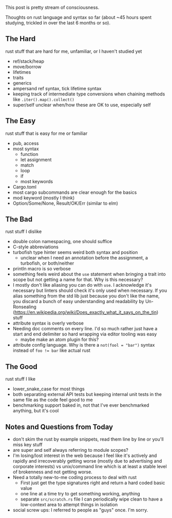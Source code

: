 This post is pretty stream of consciousness.

Thoughts on rust language and syntax so far (about ~45 hours spent studying, trickled in over the last 6 months or so).

## The Hard

rust stuff that are hard for me, unfamiliar, or I haven't studied yet

- ref/stack/heap
- move/borrow
- lifetimes
- traits
- generics
- ampersand ref syntax, tick lifetime syntax
- keeping track of intermediate type conversions when chaining methods like `.iter().map().collect()`
- super/self unclear when/how these are OK to use, especially self

## The Easy

rust stuff that is easy for me or familiar

- pub, access
- most syntax
  - function
  - let assignment
  - match
  - loop
  - if
  - most keywords
- Cargo.toml
- most cargo subcommands are clear enough for the basics
- mod keyword (mostly I think)
- Option/Some/None, Result/OK/Err (similar to elm)

## The Bad

rust stuff I dislike

- double colon namespacing, one should suffice
- C-style abbreviations
- turbofish type hinter seems weird both syntax and position
  - unclear when I need an annotation before the assignment, a turbofish, or both/neither
- println macro is so verbose
- something feels weird about the `use` statement when bringing a trait into scope but not getting a name for that. Why is this necessary?
- I mostly don't like aliasing you can do with `use`. I acknowledge it's necessary but linters should check it's only used when necessary. If you alias something from the std lib just because you don't like the name, you discard a bunch of easy understanding and readability by Un-Ronsealing (https://en.wikipedia.org/wiki/Does_exactly_what_it_says_on_the_tin) stuff
- attribute syntax is overly verbose
- Needing doc comments on every line. I'd so much rather just have a start and end delimiter so hard wrapping via editor tooling was easy
  - maybe make an atom plugin for this?
- attribute config language. Why is there a `not(fool = "bar")` syntax instead of `foo != bar` like actual rust

## The Good

rust stuff I like

- lower_snake_case for most things
- both separating external API tests but keeping internal unit tests in the same file as the code feel good to me
- benchmarking support baked in, not that I've ever benchmarked anything, but it's cool

## Notes and Questions from Today

- don't skim the rust by example snippets, read them line by line or you'll miss key stuff
- are super and self always referring to module scopes?
- I'm losing/lost interest in the web because I feel like it's actively and rapidly and irrecoverably getting worse (mostly due to advertising and corporate interests) vs unix/command line which is at least a stable level of brokenness and not getting worse.
- Need a totally new-to-me coding process to deal with rust
  - First just get the type signatures right and return a hard coded basic value
  - one line at a time try to get something working, anything
  - separate `src/scratch.rs` file I can periodically wipe clean to have a low-context area to attempt things in isolation
- social screw ups: I referred to people as "guys" once. I'm sorry.
